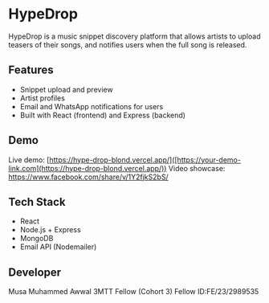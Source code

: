 # HypeDrop

HypeDrop is a music snippet discovery platform that allows artists to upload teasers of their songs, and notifies users when the full song is released.

## Features
- Snippet upload and preview
- Artist profiles
- Email and WhatsApp notifications for users
- Built with React (frontend) and Express (backend)

## Demo
Live demo: [https://hype-drop-blond.vercel.app/]([https://your-demo-link.com](https://hype-drop-blond.vercel.app/))
Video showcase: https://www.facebook.com/share/v/1Y2fjkS2bS/

## Tech Stack
- React
- Node.js + Express
- MongoDB
- Email API (Nodemailer)


## Developer
Musa Muhammed Awwal
3MTT Fellow (Cohort 3)
Fellow ID:FE/23/2989535

